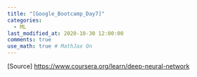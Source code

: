 ```yaml
---
title: "[Google_Bootcamp_Day7]"
categories: 
  - ML
last_modified_at: 2020-10-30 12:00:00
comments: true
use_math: true # MathJax On
---
```



[Source] https://www.coursera.org/learn/deep-neural-network
